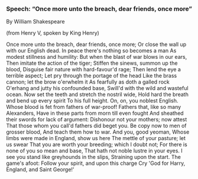 
### Speech: “Once more unto the breach, dear friends, once more”
By William Shakespeare

(from Henry V, spoken by King Henry)

Once more unto the breach, dear friends, once more;
Or close the wall up with our English dead.
In peace there's nothing so becomes a man
As modest stillness and humility:
But when the blast of war blows in our ears,
Then imitate the action of the tiger;
Stiffen the sinews, summon up the blood,
Disguise fair nature with hard-favour'd rage;
Then lend the eye a terrible aspect;
Let pry through the portage of the head
Like the brass cannon; let the brow o'erwhelm it
As fearfully as doth a galled rock
O'erhang and jutty his confounded base,
Swill'd with the wild and wasteful ocean.
Now set the teeth and stretch the nostril wide,
Hold hard the breath and bend up every spirit
To his full height. On, on, you noblest English.
Whose blood is fet from fathers of war-proof!
Fathers that, like so many Alexanders,
Have in these parts from morn till even fought
And sheathed their swords for lack of argument:
Dishonour not your mothers; now attest
That those whom you call'd fathers did beget you.
Be copy now to men of grosser blood,
And teach them how to war. And you, good yeoman,
Whose limbs were made in England, show us here
The mettle of your pasture; let us swear
That you are worth your breeding; which I doubt not;
For there is none of you so mean and base,
That hath not noble lustre in your eyes.
I see you stand like greyhounds in the slips,
Straining upon the start. The game's afoot:
Follow your spirit, and upon this charge
Cry 'God for Harry, England, and Saint George!'